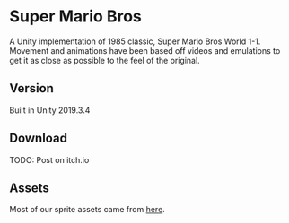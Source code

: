# Super Mario Bros
A Unity implementation of 1985 classic, Super Mario Bros World 1-1.
Movement and animations have been based off videos and emulations to get it as close as possible to the feel of the original.

## Version
Built in Unity 2019.3.4

## Download
TODO: Post on itch.io

## Assets
Most of our sprite assets came from [here](https://www.spriters-resource.com/nes/supermariobros/).
